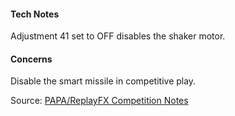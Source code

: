 #### Tech Notes
            
Adjustment 41 set to OFF disables the shaker motor.

#### Concerns
Disable the smart missile in competitive play.

Source: [PAPA/ReplayFX Competition Notes](https://replayfoundation.org/papa/learning-center/director-guide/game-notes/#GameNotes)
